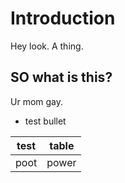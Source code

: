 # Introduction

Hey look. A thing.

## SO what is this?

Ur mom gay.

* test bullet

|test|table|
|----|-----|
|poot|power|